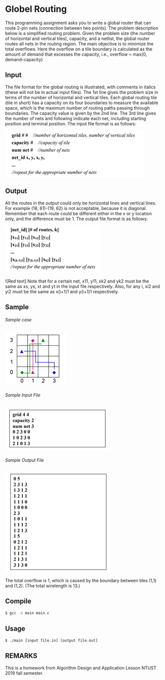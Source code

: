 # Globel Routing

This programming assignment asks you to write a global router that can route 2-pin nets (connection between two points). The problem description below is a simplified routing problem. Given the problem size (the number of horizontal and vertical tiles), capacity, and a netlist, the global router routes all nets in the routing region. The main objective is to minimize the total overflows. Here the overflow on a tile boundary is calculated as the amount of demand that excesses the capacity, i.e., overflow = max(0, demand-capacity)

## Input

The file format for the global routing is illustrated, with comments in italics (these will not be in actual input files). The 1st line gives the problem size in terms of the number of horizontal and vertical tiles. Each global routing tile (tile in short) has a capacity on its four boundaries to measure the available space, which is the maximum number of routing paths passing through boundaries. The capacity value is given by the 2nd line. The 3rd line gives the number of nets and following indicate each net, including starting position and terminal position. The input file format is as follows:

![alt text](https://github.com/JENNSHIUAN/Global-Routing/blob/main/Figure/inpur_format.PNG?raw=true)

## Output

All the routes in the output could only be horizontal lines and vertical lines. For example (18, 61)-(19, 62) is not acceptable, because it is diagonal. Remember that each route could be different either in the x or y location only, and the difference must be 1. The output file format is as follows:

![alt text](https://github.com/JENNSHIUAN/Global-Routing/blob/main/Figure/output_format.PNG?raw=true)

![Red text] Note that for a certain net, x11, y11, xk2 and yk2 must be the same as xs, ys, xt and yt in the input file respectively. Also, for any i, xi2 and yi2 must be the same as x(i+1)1 and y(i+1)1 respectively.


## Sample

###### Sample case

![alt text](https://github.com/JENNSHIUAN/Global-Routing/blob/main/Figure/sample_case.PNG?raw=true)

###### Sample Input File

![alt text](https://github.com/JENNSHIUAN/Global-Routing/blob/main/Figure/sample_input_file.PNG?raw=true)

###### Sample Output File

![alt text](https://github.com/JENNSHIUAN/Global-Routing/blob/main/Figure/sample_output_file.PNG?raw=true)

The total overflow is 1, which is caused by the boundary between tiles (1,1) and (1,2). (The total wirelength is 13.)

## Compile

```bash
$ gcc -o main main.c
```

## Usage

```bash
$ ./main [input file.in] [output file.out]
```

## REMARKS

This is a homework from Algorithm Design and Application Lesson NTUST 2019 fall semester.
